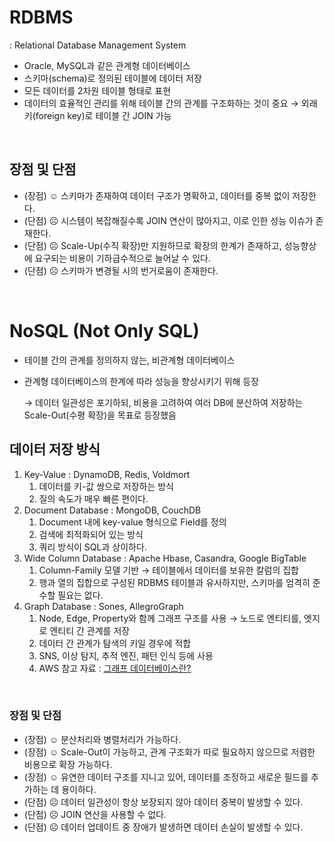 # RDBMS

: Relational Database Management System

- Oracle, MySQL과 같은 관계형 데이터베이스
- 스키마(schema)로 정의된 테이블에 데이터 저장
- 모든 데이터를 2차원 테이블 형태로 표현
- 데이터의 효율적인 관리를 위해 테이블 간의 관계를 구조화하는 것이 중요 → 외래키(foreign key)로 테이블 간 JOIN 가능

<br>

## 장점 및 단점

- (장점) ☺︎ 스키마가 존재하여 데이터 구조가 명확하고, 데이터를 중복 없이 저장한다.
- (단점) ☹︎ 시스템이 복잡해질수록 JOIN 연산이 많아지고, 이로 인한 성능 이슈가 존재한다.
- (단점) ☹︎ Scale-Up(수직 확장)만 지원하므로 확장의 한계가 존재하고, 성능향상에 요구되는 비용이 기하급수적으로 늘어날 수 있다.
- (단점) ☹︎ 스키마가 변경될 시의 번거로움이 존재한다.

<br>

# NoSQL (Not Only SQL)

- 테이블 간의 관계를 정의하지 않는, 비관계형 데이터베이스
- 관계형 데이터베이스의 한계에 따라 성능을 향상시키기 위해 등장
    
    → 데이터 일관성은 포기하되, 비용을 고려하여 여러 DB에 분산하여 저장하는 Scale-Out(수평 확장)을 목표로 등장했음
    

## 데이터 저장 방식

1. Key-Value : DynamoDB, Redis, Voldmort
    1. 데이터를 키-값 쌍으로 저장하는 방식
    2. 질의 속도가 매우 빠른 편이다.
2. Document Database : MongoDB, CouchDB
    1. Document 내에 key-value 형식으로 Field를 정의
    2. 검색에 최적화되어 있는 방식
    3. 쿼리 방식이 SQL과 상이하다.
3. Wide Column Database : Apache Hbase, Casandra, Google BigTable
    1. Column-Family 모델 기반 → 테이블에서 데이터를 보유한 칼럼의 집합
    2. 행과 열의 집합으로 구성된 RDBMS 테이블과 유사하지만, 스키마를 엄격히 준수할 필요는 없다.
4. Graph Database : Sones, AllegroGraph
    1. Node, Edge, Property와 함께 그래프 구조를 사용 → 노드로 엔티티를, 엣지로 엔티티 간 관계를 저장
    2. 데이터 간 관계가 탐색의 키일 경우에 적합
    3. SNS, 이상 탐지, 추적 엔진, 패턴 인식 등에 사용
    4. AWS 참고 자료 : [그래프 데이터베이스란?](https://aws.amazon.com/ko/nosql/graph/)

<br>

### 장점 및 단점

- (장점) ☺︎ 분산처리와 병렬처리가 가능하다.
- (장점) ☺︎ Scale-Out이 가능하고, 관계 구조화가 따로 필요하지 않으므로 저렴한 비용으로 확장 가능하다.
- (장점) ☺︎ 유연한 데이터 구조를 지니고 있어, 데이터를 조정하고 새로운 필드를 추가하는 데 용이하다.
- (단점) ☹︎ 데이터 일관성이 항상 보장되지 않아 데이터 중복이 발생할 수 있다.
- (단점) ☹︎ JOIN 연산을 사용할 수 없다.
- (단점) ☹︎ 데이터 업데이트 중 장애가 발생하면 데이터 손실이 발생할 수 있다.